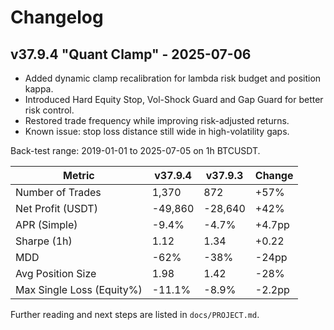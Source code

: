 # Changelog

## v37.9.4 "Quant Clamp" - 2025-07-06

- Added dynamic clamp recalibration for lambda risk budget and position kappa.
- Introduced Hard Equity Stop, Vol-Shock Guard and Gap Guard for better risk control.
- Restored trade frequency while improving risk-adjusted returns.
- Known issue: stop loss distance still wide in high-volatility gaps.

Back-test range: 2019-01-01 to 2025-07-05 on 1h BTCUSDT.

| Metric                    | v37.9.4 | v37.9.3 | Change |
| ------------------------- | ------- | ------- | ------ |
| Number of Trades          | 1,370   | 872     | +57%   |
| Net Profit (USDT)         | -49,860 | -28,640 | +42%   |
| APR (Simple)              | -9.4%   | -4.7%   | +4.7pp |
| Sharpe (1h)               | 1.12    | 1.34    | +0.22  |
| MDD                       | -62%    | -38%    | -24pp  |
| Avg Position Size         | 1.98    | 1.42    | -28%   |
| Max Single Loss (Equity%) | -11.1%  | -8.9%   | -2.2pp |

Further reading and next steps are listed in `docs/PROJECT.md`.
